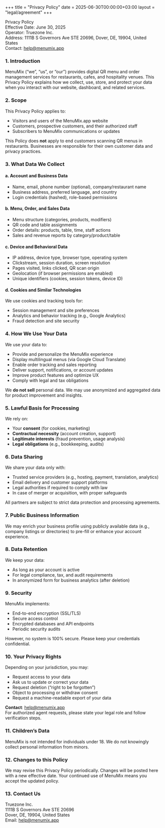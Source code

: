 +++
title = "Privacy Policy"
date = 2025-06-30T00:00:00+03:00
layout = "legal/agreement"
+++

Privacy Policy  
Effective Date: June 30, 2025  
Operator: Truezone Inc.  
Address: 1111B S Governors Ave STE 20696, Dover, DE, 19904, United States  
Contact: help@menumix.app

### 1. Introduction
MenuMix (“we”, “us”, or “our”) provides digital QR menu and order management services for restaurants, cafes, and hospitality venues. This Privacy Policy explains how we collect, use, store, and protect your data when you interact with our website, dashboard, and related services.

### 2. Scope
This Privacy Policy applies to:
- Visitors and users of the MenuMix.app website  
- Customers, prospective customers, and their authorized staff  
- Subscribers to MenuMix communications or updates  

This Policy does **not** apply to end customers scanning QR menus in restaurants. Businesses are responsible for their own customer data and privacy practices.

### 3. What Data We Collect

#### a. Account and Business Data
- Name, email, phone number (optional), company/restaurant name  
- Business address, preferred language, and country  
- Login credentials (hashed), role-based permissions  

#### b. Menu, Order, and Sales Data
- Menu structure (categories, products, modifiers)  
- QR code and table assignments  
- Order details: products, table, time, staff actions  
- Sales and revenue reports by category/product/table  

#### c. Device and Behavioral Data
- IP address, device type, browser type, operating system  
- Clickstream, session duration, screen resolution  
- Pages visited, links clicked, QR scan origin  
- Geolocation (if browser permissions are enabled)  
- Unique identifiers (cookies, session tokens, device ID)  

#### d. Cookies and Similar Technologies
We use cookies and tracking tools for:
- Session management and site preferences  
- Analytics and behavior tracking (e.g., Google Analytics)  
- Fraud detection and site security  

### 4. How We Use Your Data
We use your data to:
- Provide and personalize the MenuMix experience  
- Display multilingual menus (via Google Cloud Translate)  
- Enable order tracking and sales reporting  
- Deliver support, notifications, or account updates  
- Improve product features and optimize UX  
- Comply with legal and tax obligations  

We **do not sell** personal data. We may use anonymized and aggregated data for product improvement and insights.

### 5. Lawful Basis for Processing
We rely on:
- Your **consent** (for cookies, marketing)  
- **Contractual necessity** (account creation, support)  
- **Legitimate interests** (fraud prevention, usage analysis)  
- **Legal obligations** (e.g., bookkeeping, audits)

### 6. Data Sharing
We share your data only with:
- Trusted service providers (e.g., hosting, payment, translation, analytics)  
- Email delivery and customer support platforms  
- Legal authorities if required to comply with law  
- In case of merger or acquisition, with proper safeguards  

All partners are subject to strict data protection and processing agreements.

### 7. Public Business Information
We may enrich your business profile using publicly available data (e.g., company listings or directories) to pre-fill or enhance your account experience.

### 8. Data Retention
We keep your data:
- As long as your account is active  
- For legal compliance, tax, and audit requirements  
- In anonymized form for business analytics (after deletion)

### 9. Security
MenuMix implements:
- End-to-end encryption (SSL/TLS)  
- Secure access control  
- Encrypted databases and API endpoints  
- Periodic security audits  

However, no system is 100% secure. Please keep your credentials confidential.

### 10. Your Privacy Rights
Depending on your jurisdiction, you may:
- Request access to your data  
- Ask us to update or correct your data  
- Request deletion (“right to be forgotten”)  
- Object to processing or withdraw consent  
- Request a machine-readable export of your data  

**Contact**: help@menumix.app  
For authorized agent requests, please state your legal role and follow verification steps.

### 11. Children’s Data
MenuMix is not intended for individuals under 18. We do not knowingly collect personal information from minors.

### 12. Changes to this Policy
We may revise this Privacy Policy periodically. Changes will be posted here with a new effective date. Your continued use of MenuMix means you accept the updated policy.

### 13. Contact Us
Truezone Inc.  
1111B S Governors Ave STE 20696  
Dover, DE, 19904, United States  
Email: help@menumix.app

